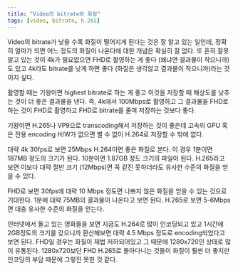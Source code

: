```yaml
---
title: "Video의 bitrate와 화질"
tags: [video, bitrate, h.265]
---
```


Video의 bitrate가 낮을 수록 화질이 떨어지게 된다는 것은 잘 알고 있는 일인데, 정확히 얼마가 되면 어느 정도의 화질이 나온다에 대한 개념은 확실히 잘 없다. 또 흔히 잘못 알고 있는 것이 4k가 필요없으면 FHD로 촬영하는 게 좋다 (왜냐면 결과물이 작으니까)도 있고 4k라도 bitrate를 낮게 하면 좋다 (화질은 생각않고 결과물이 작으니까)라는 것이지 싶다.

촬영할 때는 기왕이면 highest bitrate로 하는 게 좋고 이것을 저장할 때 해상도를 낮추는 것이 더 좋은 결과물을 낸다. 즉, 4k에서 100Mbps로 촬영하고 그 결과물을 FHD로 하는 것이 FHD로 촬영하고 FHD로 bitrate를 줄여 저장하는 것보다 좋다.

기왕이면 H.265나 VP9으로 transcoding해서 저장하는 것이 좋은데 고속의 GPU 혹은 전용 encoding H/W가 없으면 별 수 없이 H.264로 저장할 수 밖에 없다.

대략 4k 30fps로 보면 25Mbps H.264이면 좋은 화질로 본다. 이 경우 1분이면 187MB 정도의 크기가 된다. 10분이면 1.87GB 정도 크기의 파일이 된다. H.265라고 보면 이보다 대략 절반 크기 (12Mbps)면 꼭 같진 못하더라도 유사한 수준의 화질을 얻을 수 있다.

FHD로 보면 30fps에 대략 10 Mbps 정도면 나쁘지 않은 화질을 얻을 수 있는 것으로 기대한다. 1분에 대략 75MB의 결과물이 나온다고 보면 된다. H.265로 보면 5-6Mbps면 대충 유사한 수준의 화질을 얻는다. 

인터넷에서 돌고 있는 영화들을 보면 지금도 H.264로 많이 인코딩되고 있고 1시간에 2GB정도의 크기를 갖으니까 환산해보면 대략 4.5 Mbps 정도로 encoding되었다고 보면 된다. FHD일 경우는 화질이 제법 저하되어있고 그 때문에 1280x720인 상태로 많이 유통된다. 1280x720보단 FHD H.265로 돌아다니는 것들이 화질이 훨씬 더 좋지만 인코딩의 부담 때문에 그렇진 못한 것 같다.


